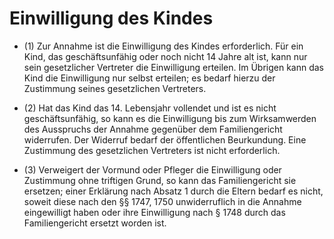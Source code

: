 # Einwilligung des Kindes

- (1) Zur Annahme ist die Einwilligung des Kindes erforderlich. Für ein Kind, das geschäftsunfähig oder noch nicht 14 Jahre alt ist, kann nur sein gesetzlicher Vertreter die Einwilligung erteilen. Im Übrigen kann das Kind die Einwilligung nur selbst erteilen; es bedarf hierzu der Zustimmung seines gesetzlichen Vertreters.

- (2) Hat das Kind das 14. Lebensjahr vollendet und ist es nicht geschäftsunfähig, so kann es die Einwilligung bis zum Wirksamwerden des Ausspruchs der Annahme gegenüber dem Familiengericht widerrufen. Der Widerruf bedarf der öffentlichen Beurkundung. Eine Zustimmung des gesetzlichen Vertreters ist nicht erforderlich.

- (3) Verweigert der Vormund oder Pfleger die Einwilligung oder Zustimmung ohne triftigen Grund, so kann das Familiengericht sie ersetzen; einer Erklärung nach Absatz 1 durch die Eltern bedarf es nicht, soweit diese nach den §§ 1747, 1750 unwiderruflich in die Annahme eingewilligt haben oder ihre Einwilligung nach § 1748 durch das Familiengericht ersetzt worden ist.

